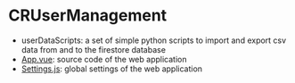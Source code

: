 # CRUserManagement

- userDataScripts: a set of simple python scripts to import and export csv data from and to the firestore database
- [App.vue](https://github.com/potiri/CRUserManagement/blob/main/src/App.vue): source code of the web application
- [Settings.js](https://github.com/potiri/CRUserManagement/blob/main/src/Settings.js): global settings of the web application
